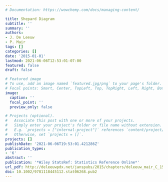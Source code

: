 ```yaml
---
# Documentation: https://wowchemy.com/docs/managing-content/

title: Shepard Diagram
subtitle: ''
summary: ''
authors:
- J. De Leeuw
- P. Mair
tags: []
categories: []
date: '2015-01-01'
lastmod: 2021-06-06T12:53:01-07:00
featured: false
draft: false

# Featured image
# To use, add an image named `featured.jpg/png` to your page's folder.
# Focal points: Smart, Center, TopLeft, Top, TopRight, Left, Right, BottomLeft, Bottom, BottomRight.
image:
  caption: ''
  focal_point: ''
  preview_only: false

# Projects (optional).
#   Associate this post with one or more of your projects.
#   Simply enter your project's folder or file name without extension.
#   E.g. `projects = ["internal-project"]` references `content/project/deep-learning/index.md`.
#   Otherwise, set `projects = []`.
projects: []
publishDate: '2021-06-06T19:53:01.421286Z'
publication_types:
- '6'
abstract: ''
publication: '*Wiley StatsRef: Statistics Reference Online*'
url_pdf: http://deleeuwpdx.net/janspubs/2015/chapters/deleeuw_mair_C_15.pdf
doi: 10.1002/9781118445112.stat06268.pub2
---
```

